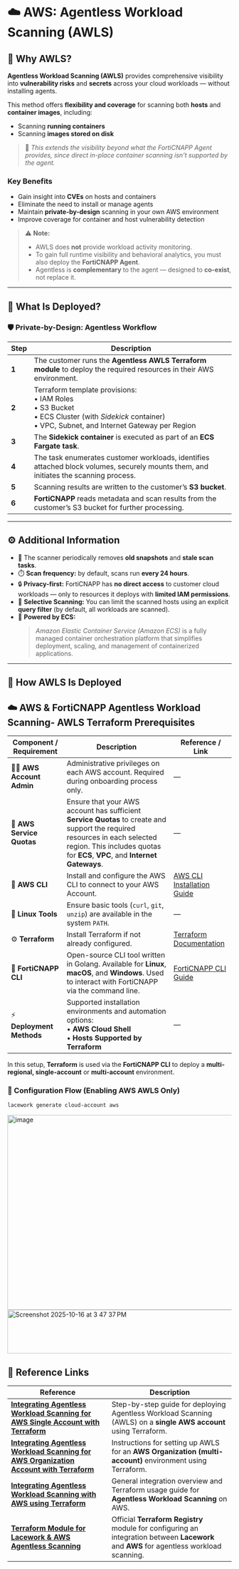 # ☁️ AWS: Agentless Workload Scanning (AWLS)

## 🧠 Why AWLS?

**Agentless Workload Scanning (AWLS)** provides comprehensive visibility into **vulnerability risks** and **secrets** across your cloud workloads — without installing agents.  

This method offers **flexibility and coverage** for scanning both **hosts** and **container images**, including:
- Scanning **running containers**
- Scanning **images stored on disk**

> 🧩 *This extends the visibility beyond what the FortiCNAPP Agent provides, since direct in-place container scanning isn’t supported by the agent.*

### Key Benefits
- Gain insight into **CVEs** on hosts and containers  
- Eliminate the need to install or manage agents  
- Maintain **private-by-design** scanning in your own AWS environment  
- Improve coverage for container and host vulnerability detection  

> ⚠️ **Note:**  
> - AWLS does **not** provide workload activity monitoring.  
> - To gain full runtime visibility and behavioral analytics, you must also deploy the **FortiCNAPP Agent**.  
> - Agentless is **complementary** to the agent — designed to **co-exist**, not replace it.

---

## 🧩 What Is Deployed?

### 🛡️ Private-by-Design: Agentless Workflow

| Step | Description |
|------|--------------|
| **1** | The customer runs the **Agentless AWLS Terraform module** to deploy the required resources in their AWS environment. |
| **2** | Terraform template provisions: <br>• IAM Roles <br>• S3 Bucket <br>• ECS Cluster (with *Sidekick* container) <br>• VPC, Subnet, and Internet Gateway per Region |
| **3** | The **Sidekick container** is executed as part of an **ECS Fargate task**. |
| **4** | The task enumerates customer workloads, identifies attached block volumes, securely mounts them, and initiates the scanning process. |
| **5** | Scanning results are written to the customer’s **S3 bucket**. |
| **6** | **FortiCNAPP** reads metadata and scan results from the customer’s S3 bucket for further processing. |

---

## ⚙️ Additional Information

- 🧹 The scanner periodically removes **old snapshots** and **stale scan tasks**.  
- ⏱️ **Scan frequency:** by default, scans run **every 24 hours**.  
- 🔒 **Privacy-first:** FortiCNAPP has **no direct access** to customer cloud workloads — only to resources it deploys with **limited IAM permissions**.  
- 🧮 **Selective Scanning:** You can limit the scanned hosts using an explicit **query filter** (by default, all workloads are scanned).  
- 🐳 **Powered by ECS:**  
  > *Amazon Elastic Container Service (Amazon ECS)* is a fully managed container orchestration platform that simplifies deployment, scaling, and management of containerized applications.

---

## 🚀 How AWLS Is Deployed

## ☁️ AWS & FortiCNAPP Agentless Workload Scanning- AWLS Terraform Prerequisites

| Component / Requirement | Description | Reference / Link |
|--------------------------|--------------|------------------|
| 👩‍💻 **AWS Account Admin** | Administrative privileges on each AWS account. Required during onboarding process only. | — |
| 🧾 **AWS Service Quotas** | Ensure that your AWS account has sufficient **Service Quotas** to create and support the required resources in each selected region. This includes quotas for **ECS**, **VPC**, and **Internet Gateways**. | — |
| 🔧 **AWS CLI** | Install and configure the AWS CLI to connect to your AWS Account. | [AWS CLI Installation Guide](https://docs.aws.amazon.com/cli/latest/userguide/cli-chap-install.html) |
| 🧰 **Linux Tools** | Ensure basic tools (`curl`, `git`, `unzip`) are available in the system `PATH`. | — |
| ⚙️ **Terraform** | Install Terraform if not already configured. | [Terraform Documentation](https://developer.hashicorp.com/terraform/docs) |
| 🧠 **FortiCNAPP CLI** | Open-source CLI tool written in Golang. Available for **Linux**, **macOS**, and **Windows**. Used to interact with FortiCNAPP via the command line. | [FortiCNAPP CLI Guide](https://forticonapp.docs.fortinet.com/cli-guide) |
| ⚡ **Deployment Methods** | Supported installation environments and automation options:<br>• **AWS Cloud Shell**<br>• **Hosts Supported by Terraform** | — |



In this setup, **Terraform** is used via the **FortiCNAPP CLI** to deploy a **multi-regional, single-account** or **multi-account** environment.

### 🔧 Configuration Flow (Enabling AWS AWLS Only)

```bash
lacework generate cloud-account aws
```

<img width="895" height="437" alt="image" src="https://github.com/user-attachments/assets/4f792cef-f653-4b2c-976f-61e831718318" />


<img width="1059" height="98" alt="Screenshot 2025-10-16 at 3 47 37 PM" src="https://github.com/user-attachments/assets/477db464-8e70-42f7-803b-cade1ac8a74a" />


## 🔗 Reference Links

| Reference | Description |
|------------|--------------|
| [**Integrating Agentless Workload Scanning for AWS Single Account with Terraform**](https://docs.fortinet.com/document/forticnapp/latest/administration-guide/983212/integrating-agentless-workload-scanning-for-aws-single-account-with-terraform) | Step-by-step guide for deploying Agentless Workload Scanning (AWLS) on a **single AWS account** using Terraform. |
| [**Integrating Agentless Workload Scanning for AWS Organization Account with Terraform**](https://docs.fortinet.com/document/forticnapp/latest/administration-guide/864699/integrating-agentless-workload-scanning-for-aws-organization-account-with-terraform) | Instructions for setting up AWLS for an **AWS Organization (multi-account)** environment using Terraform. |
| [**Integrating Agentless Workload Scanning with AWS using Terraform**](https://docs.fortinet.com/document/forticnapp/latest/administration-guide/744245/terraform) | General integration overview and Terraform usage guide for **Agentless Workload Scanning** on AWS. |
| [**Terraform Module for Lacework & AWS Agentless Scanning**](https://registry.terraform.io/modules/lacework/agentless-scanning/aws/latest) | Official **Terraform Registry** module for configuring an integration between **Lacework** and **AWS** for agentless workload scanning. |

